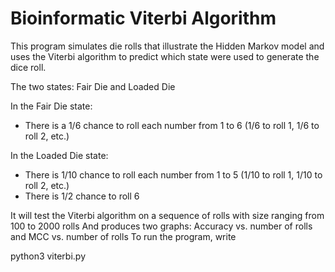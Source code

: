 # Bioinformatic Viterbi Algorithm
This program simulates die rolls that illustrate the Hidden Markov model and uses the Viterbi algorithm to predict which state were used to generate the dice roll.

The two states: Fair Die and Loaded Die

In the Fair Die state: 
- There is a 1/6 chance to roll each number from 1 to 6 (1/6 to roll 1, 1/6 to roll 2, etc.)

In the Loaded Die state:
- There is 1/10 chance to roll each number from 1 to 5 (1/10 to roll 1, 1/10 to roll 2, etc.)
- There is 1/2 chance to roll 6

It will test the Viterbi algorithm on a sequence of rolls with size ranging from 100 to 2000 rolls
And produces two graphs: Accuracy vs. number of rolls and MCC vs. number of rolls
To run the program, write

  python3 viterbi.py
  
